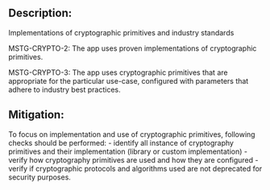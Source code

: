 ## Description:

Implementations of cryptographic primitives and industry standards

MSTG-CRYPTO-2: The app uses proven implementations of cryptographic primitives.

MSTG-CRYPTO-3: The app uses cryptographic primitives that are appropriate for the particular use-case, configured with parameters that adhere to industry best practices.


## Mitigation:

To focus on implementation and use of cryptographic primitives, following checks should be performed:
	- identify all instance of cryptography primitives and their implementation (library or custom implementation)
	- verify how cryptography primitives are used and how they are configured
	- verify if cryptographic protocols and algorithms used are not deprecated for security purposes.